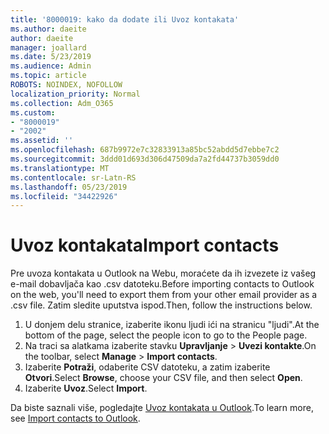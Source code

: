 ```yaml
---
title: '8000019: kako da dodate ili Uvoz kontakata'
ms.author: daeite
author: daeite
manager: joallard
ms.date: 5/23/2019
ms.audience: Admin
ms.topic: article
ROBOTS: NOINDEX, NOFOLLOW
localization_priority: Normal
ms.collection: Adm_O365
ms.custom:
- "8000019"
- "2002"
ms.assetid: ''
ms.openlocfilehash: 687b9972e7c32833913a85bc52abdd5d7ebbe7c2
ms.sourcegitcommit: 3ddd01d693d306d47509da7a2fd44737b3059dd0
ms.translationtype: MT
ms.contentlocale: sr-Latn-RS
ms.lasthandoff: 05/23/2019
ms.locfileid: "34422926"
---
```

# <a name="import-contacts"></a><span data-ttu-id="2d73b-102">Uvoz kontakata</span><span class="sxs-lookup"><span data-stu-id="2d73b-102">Import contacts</span></span>

<span data-ttu-id="2d73b-103">Pre uvoza kontakata u Outlook na Webu, moraćete da ih izvezete iz vašeg e-mail dobavljača kao .csv datoteku.</span><span class="sxs-lookup"><span data-stu-id="2d73b-103">Before importing contacts to Outlook on the web, you'll need to export them from your other email provider as a .csv file.</span></span> <span data-ttu-id="2d73b-104">Zatim sledite uputstva ispod.</span><span class="sxs-lookup"><span data-stu-id="2d73b-104">Then, follow the instructions below.</span></span>

1. <span data-ttu-id="2d73b-105">U donjem delu stranice, izaberite ikonu ljudi ići na stranicu "ljudi".</span><span class="sxs-lookup"><span data-stu-id="2d73b-105">At the bottom of the page, select the people icon to go to the People page.</span></span>
2. <span data-ttu-id="2d73b-106">Na traci sa alatkama izaberite stavku **Upravljanje** > **Uvezi kontakte**.</span><span class="sxs-lookup"><span data-stu-id="2d73b-106">On the toolbar, select **Manage** > **Import contacts**.</span></span>
3. <span data-ttu-id="2d73b-107">Izaberite **Potraži**, odaberite CSV datoteku, a zatim izaberite **Otvori**.</span><span class="sxs-lookup"><span data-stu-id="2d73b-107">Select **Browse**, choose your CSV file, and then select **Open**.</span></span>
4. <span data-ttu-id="2d73b-108">Izaberite **Uvoz**.</span><span class="sxs-lookup"><span data-stu-id="2d73b-108">Select **Import**.</span></span>

<span data-ttu-id="2d73b-109">Da biste saznali više, pogledajte [Uvoz kontakata u Outlook](https://support.office.com/article/bb796340-b58a-46c1-90c7-b549b8f3c5f8#ID0EAACAAA=Outlook_on_the_web).</span><span class="sxs-lookup"><span data-stu-id="2d73b-109">To learn more, see [Import contacts to Outlook](https://support.office.com/article/bb796340-b58a-46c1-90c7-b549b8f3c5f8#ID0EAACAAA=Outlook_on_the_web).</span></span>

